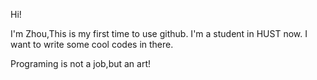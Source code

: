 Hi!

I'm Zhou,This is my first time to use github.
I'm a student in HUST now.
I want to write some cool codes in there.


Programing is not a job,but an art!
